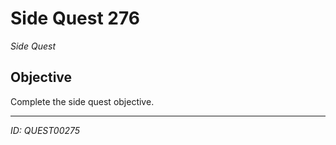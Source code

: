 # Side Quest 276

*Side Quest*

## Objective
Complete the side quest objective.

---
*ID: QUEST00275*